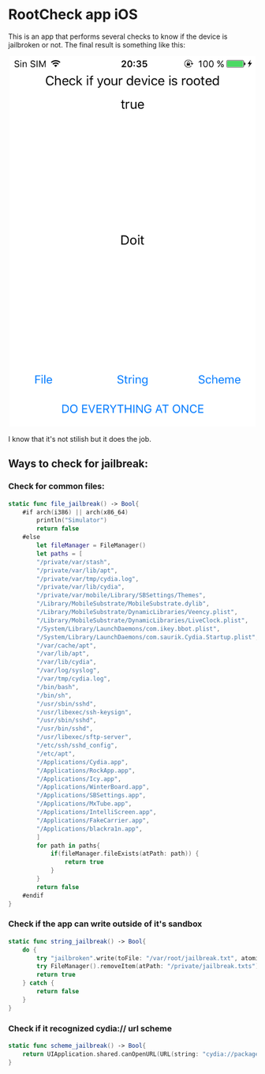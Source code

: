 # RootCheck app iOS

This is an app that performs several checks to know if the device is jailbroken or not. The final result is something like this:

<center><img src="./result.png" width=500px></center>

I know that it's not stilish but it does the job.

## Ways to check for jailbreak:

### Check for common files:

```swift
static func file_jailbreak() -> Bool{
    #if arch(i386) || arch(x86_64)
        println("Simulator")
        return false
    #else
        let fileManager = FileManager()
        let paths = [
        "/private/var/stash",
        "/private/var/lib/apt",
        "/private/var/tmp/cydia.log",
        "/private/var/lib/cydia",
        "/private/var/mobile/Library/SBSettings/Themes",
        "/Library/MobileSubstrate/MobileSubstrate.dylib",
        "/Library/MobileSubstrate/DynamicLibraries/Veency.plist",
        "/Library/MobileSubstrate/DynamicLibraries/LiveClock.plist",
        "/System/Library/LaunchDaemons/com.ikey.bbot.plist",
        "/System/Library/LaunchDaemons/com.saurik.Cydia.Startup.plist",
        "/var/cache/apt",
        "/var/lib/apt",
        "/var/lib/cydia",
        "/var/log/syslog",
        "/var/tmp/cydia.log",
        "/bin/bash",
        "/bin/sh",
        "/usr/sbin/sshd",
        "/usr/libexec/ssh-keysign",
        "/usr/sbin/sshd",
        "/usr/bin/sshd",
        "/usr/libexec/sftp-server",
        "/etc/ssh/sshd_config",
        "/etc/apt",
        "/Applications/Cydia.app",
        "/Applications/RockApp.app",
        "/Applications/Icy.app",
        "/Applications/WinterBoard.app",
        "/Applications/SBSettings.app",
        "/Applications/MxTube.app",
        "/Applications/IntelliScreen.app",
        "/Applications/FakeCarrier.app",
        "/Applications/blackra1n.app",
        ]
        for path in paths{
            if(fileManager.fileExists(atPath: path)) {
                return true
            }
        }
        return false
    #endif
}
```

### Check if the app can write outside of it's sandbox

```swift
static func string_jailbreak() -> Bool{
    do {
        try "jailbroken".write(toFile: "/var/root/jailbreak.txt", atomically: true, encoding: String.Encoding.utf8)
        try FileManager().removeItem(atPath: "/private/jailbreak.txts")
        return true
    } catch {
        return false
    }
}
```

### Check if it recognized cydia:// url scheme

```swift
static func scheme_jailbreak() -> Bool{
    return UIApplication.shared.canOpenURL(URL(string: "cydia://package/com.example.package")!)
}
```
